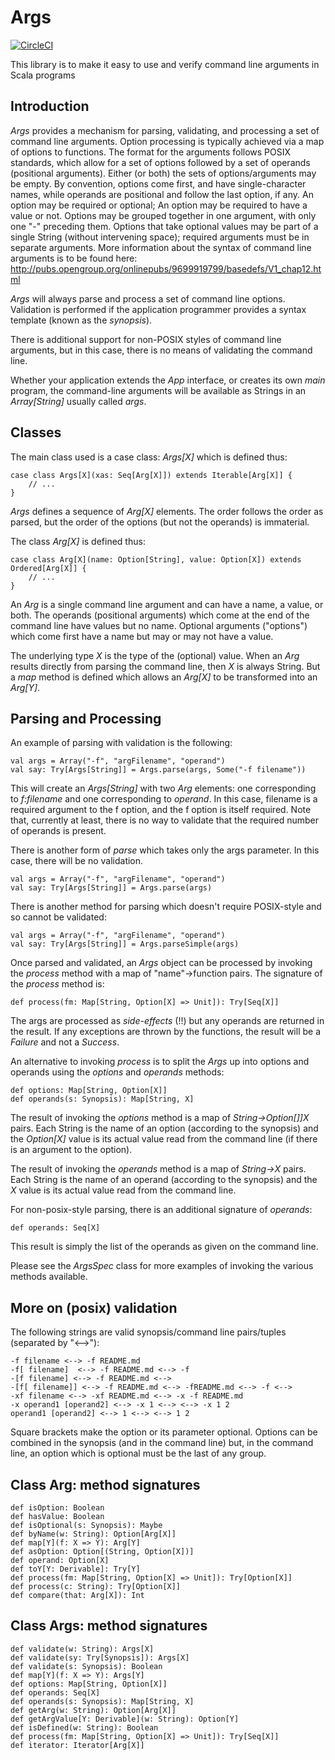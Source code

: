 # Args

[![CircleCI](https://circleci.com/gh/rchillyard/Args.svg?style=svg)](https://circleci.com/gh/rchillyard/Args)

This library is to make it easy to use and verify command line arguments in Scala programs

## Introduction
*Args* provides a mechanism for parsing, validating, and processing a set of command line arguments.
Option processing is typically achieved via a map of options to functions.
The format for the arguments follows POSIX standards, which allow for a set of options followed by a set of operands (positional arguments).
Either (or both) the sets of options/arguments may be empty.
By convention, options come first, and have single-character names, while operands are positional and follow the last option, if any.
An option may be required or optional;
An option may be required to have a value or not.
Options may be grouped together in one argument, with only one "-" preceding them.
Options that take optional values may be part of a single String (without intervening space);
required arguments must be in separate arguments.
More information about the syntax of command line arguments is to be found here: http://pubs.opengroup.org/onlinepubs/9699919799/basedefs/V1_chap12.html

*Args* will always parse and process a set of command line options.
Validation is performed if the application programmer provides a syntax template (known as the *synopsis*).

There is additional support for non-POSIX styles of command line arguments,
but in this case, there is no means of validating the command line.

Whether your application extends the *App* interface, or creates its own *main* program, the command-line arguments
will be available as Strings in an *Array[String]* usually called *args*. 


## Classes
The main class used is a case class: *Args[X]* which is defined thus:

    case class Args[X](xas: Seq[Arg[X]]) extends Iterable[Arg[X]] {
        // ...
    }

*Args* defines a sequence of *Arg[X]* elements.
The order follows the order as parsed, but the order of the options (but not the operands)
is immaterial.

The class *Arg[X]* is defined thus:

    case class Arg[X](name: Option[String], value: Option[X]) extends Ordered[Arg[X]] {
        // ...
    }
    
An *Arg* is a single command line argument and can have a name, a value, or both.
The operands (positional arguments) which come at the end of the command line have values but no name.
Optional arguments ("options") which come first have a name but may or may not have a value.

The underlying type *X* is the type of the (optional) value.
When an *Arg* results directly from parsing the command line, then *X* is always String.
But a *map* method is defined which allows an *Arg[X]* to be transformed into an *Arg[Y]*.
    
## Parsing and Processing
An example of parsing with validation is the following:

    val args = Array("-f", "argFilename", "operand")
    val say: Try[Args[String]] = Args.parse(args, Some("-f filename"))
    
This will create an *Args[String]* with two *Arg* elements: one corresponding to *f:filename* and one corresponding to *operand*.
In this case, filename is a required argument to the f option, and the f option is itself required.
Note that, currently at least, there is no way to validate that the required number of operands is present.

There is another form of *parse* which takes only the args parameter.
In this case, there will be no validation.

    val args = Array("-f", "argFilename", "operand")
    val say: Try[Args[String]] = Args.parse(args)

There is another method for parsing which doesn't require POSIX-style and so cannot be validated:

    val args = Array("-f", "argFilename", "operand")
    val say: Try[Args[String]] = Args.parseSimple(args)

Once parsed and validated, an *Args* object can be processed by invoking the *process* method with a
map of "name"->function pairs.
The signature of the *process* method is:

    def process(fm: Map[String, Option[X] => Unit]): Try[Seq[X]]
    
The args are processed as *side-effects* (!!) but any operands are returned in the result.
If any exceptions are thrown by the functions, the result will be a *Failure* and not a *Success*.

An alternative to invoking *process* is to split the *Args* up into options and operands using the *options* and *operands* methods:

    def options: Map[String, Option[X]]
    def operands(s: Synopsis): Map[String, X]

The result of invoking the *options* method is a map of *String->Option[]]X* pairs. Each String is the name of an option
(according to the synopsis) and the *Option[X]* value is its actual value read from the command line (if there is an argument to the option).

The result of invoking the *operands* method is a map of *String->X* pairs. Each String is the name of an operand
(according to the synopsis) and the *X* value is its actual value read from the command line.

For non-posix-style parsing, there is an additional signature of *operands*:

    def operands: Seq[X]
    
This result is simply the list of the operands as given on the command line.

Please see the *ArgsSpec* class for more examples of invoking the various methods available.

## More on (posix) validation

The following strings are valid synopsis/command line pairs/tuples (separated by "<-->"):

    -f filename <--> -f README.md
    -f[ filename]  <--> -f README.md <--> -f
    -[f filename] <--> -f README.md <--> 
    -[f[ filename]] <--> -f README.md <--> -fREADME.md <--> -f <--> 
    -xf filename <--> -xf README.md <--> -x -f README.md
    -x operand1 [operand2] <--> -x 1 <--> <--> -x 1 2
    operand1 [operand2] <--> 1 <--> <--> 1 2
    
Square brackets make the option or its parameter optional.
Options can be combined in the synopsis (and in the command line) but, in the command line,
an option which is optional must be the last of any group.

## Class Arg: method signatures

    def isOption: Boolean
    def hasValue: Boolean
    def isOptional(s: Synopsis): Maybe
    def byName(w: String): Option[Arg[X]]
    def map[Y](f: X => Y): Arg[Y]
    def asOption: Option[(String, Option[X])]
    def operand: Option[X]
    def toY[Y: Derivable]: Try[Y]
    def process(fm: Map[String, Option[X] => Unit]): Try[Option[X]]
    def process(c: String): Try[Option[X]]
    def compare(that: Arg[X]): Int

## Class Args: method signatures

    def validate(w: String): Args[X]
    def validate(sy: Try[Synopsis]): Args[X]
    def validate(s: Synopsis): Boolean
    def map[Y](f: X => Y): Args[Y]
    def options: Map[String, Option[X]]
    def operands: Seq[X]
    def operands(s: Synopsis): Map[String, X]
    def getArg(w: String): Option[Arg[X]]
    def getArgValue[Y: Derivable](w: String): Option[Y]
    def isDefined(w: String): Boolean
    def process(fm: Map[String, Option[X] => Unit]): Try[Seq[X]]
    def iterator: Iterator[Arg[X]]
